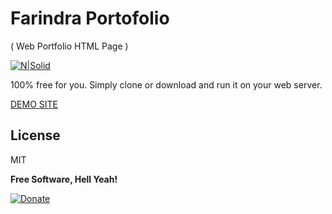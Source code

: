 # Farindra Portofolio
( Web Portfolio HTML Page )

  [![N|Solid](http://omnicode.am/pic/services/uikit.png)](https://getuikit.com/)

100% free for you. Simply clone or download and run it on your web server.

 [DEMO SITE](https://farindra.com/index.html?utm=GithubPortfolioTemplate)

License
----

MIT


**Free Software, Hell Yeah!**

[![Donate](https://img.shields.io/badge/Donate-PayPal-green.svg)](https://www.paypal.me/farindra)
